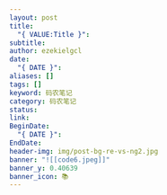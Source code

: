 ```yaml
---
layout: post
title:
  "{ VALUE:Title }": 
subtitle: 
author: ezekielgcl
date:
  "{ DATE }": 
aliases: []
tags: []
keyword: 码农笔记
category: 码农笔记
status: 
link: 
BeginDate:
  "{ DATE }": 
EndDate: 
header-img: img/post-bg-re-vs-ng2.jpg
banner: "![[code6.jpeg]]"
banner_y: 0.40639
banner_icon: 📚
---
```


